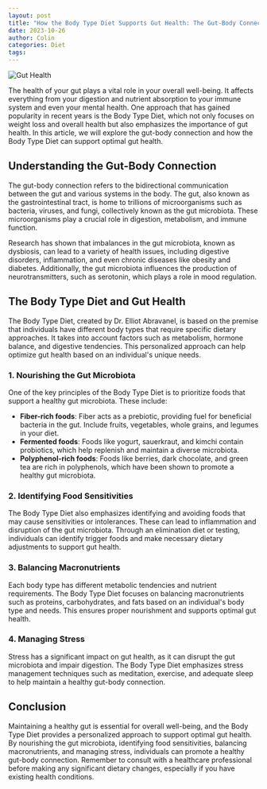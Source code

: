 ```yaml
---
layout: post
title: "How the Body Type Diet Supports Gut Health: The Gut-Body Connection Explained"
date: 2023-10-26
author: Colin
categories: Diet
tags: 
---
```


![Gut Health](https://source.unsplash.com/1600x900/?gut-health)

The health of your gut plays a vital role in your overall well-being. It affects everything from your digestion and nutrient absorption to your immune system and even your mental health. One approach that has gained popularity in recent years is the Body Type Diet, which not only focuses on weight loss and overall health but also emphasizes the importance of gut health. In this article, we will explore the gut-body connection and how the Body Type Diet can support optimal gut health.

## Understanding the Gut-Body Connection

The gut-body connection refers to the bidirectional communication between the gut and various systems in the body. The gut, also known as the gastrointestinal tract, is home to trillions of microorganisms such as bacteria, viruses, and fungi, collectively known as the gut microbiota. These microorganisms play a crucial role in digestion, metabolism, and immune function.

Research has shown that imbalances in the gut microbiota, known as dysbiosis, can lead to a variety of health issues, including digestive disorders, inflammation, and even chronic diseases like obesity and diabetes. Additionally, the gut microbiota influences the production of neurotransmitters, such as serotonin, which plays a role in mood regulation.

## The Body Type Diet and Gut Health

The Body Type Diet, created by Dr. Elliot Abravanel, is based on the premise that individuals have different body types that require specific dietary approaches. It takes into account factors such as metabolism, hormone balance, and digestive tendencies. This personalized approach can help optimize gut health based on an individual's unique needs.

### 1. Nourishing the Gut Microbiota

One of the key principles of the Body Type Diet is to prioritize foods that support a healthy gut microbiota. These include:

- **Fiber-rich foods**: Fiber acts as a prebiotic, providing fuel for beneficial bacteria in the gut. Include fruits, vegetables, whole grains, and legumes in your diet.
- **Fermented foods**: Foods like yogurt, sauerkraut, and kimchi contain probiotics, which help replenish and maintain a diverse microbiota.
- **Polyphenol-rich foods**: Foods like berries, dark chocolate, and green tea are rich in polyphenols, which have been shown to promote a healthy gut microbiota.

### 2. Identifying Food Sensitivities

The Body Type Diet also emphasizes identifying and avoiding foods that may cause sensitivities or intolerances. These can lead to inflammation and disruption of the gut microbiota. Through an elimination diet or testing, individuals can identify trigger foods and make necessary dietary adjustments to support gut health.

### 3. Balancing Macronutrients

Each body type has different metabolic tendencies and nutrient requirements. The Body Type Diet focuses on balancing macronutrients such as proteins, carbohydrates, and fats based on an individual's body type and needs. This ensures proper nourishment and supports optimal gut health.

### 4. Managing Stress

Stress has a significant impact on gut health, as it can disrupt the gut microbiota and impair digestion. The Body Type Diet emphasizes stress management techniques such as meditation, exercise, and adequate sleep to help maintain a healthy gut-body connection.

## Conclusion

Maintaining a healthy gut is essential for overall well-being, and the Body Type Diet provides a personalized approach to support optimal gut health. By nourishing the gut microbiota, identifying food sensitivities, balancing macronutrients, and managing stress, individuals can promote a healthy gut-body connection. Remember to consult with a healthcare professional before making any significant dietary changes, especially if you have existing health conditions.